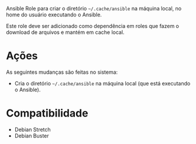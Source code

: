 Ansible Role para criar o diretório `~/.cache/ansible` na máquina local, no home
do usuário executando o Ansible.

Este role deve ser adicionado como dependência em roles que fazem o download de
arquivos e mantém em cache local.

# Ações

As seguintes mudanças são feitas no sistema:

- Cria o diretório `~/.cache/ansible` na máquina local (que está executando o
  Ansible).

# Compatibilidade

- Debian Stretch
- Debian Buster

